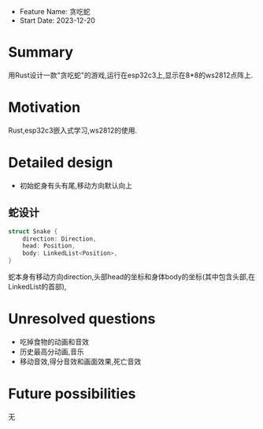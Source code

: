 - Feature Name: 贪吃蛇
- Start Date: 2023-12-20

# Summary

[summary]: #summary

用Rust设计一款"贪吃蛇"的游戏,运行在esp32c3上,显示在8*8的ws2812点阵上.

# Motivation

[motivation]: #motivation

Rust,esp32c3嵌入式学习,ws2812的使用.

# Detailed design

[detailed-design]: #detailed-design

- 初始蛇身有头有尾,移动方向默认向上

## 蛇设计

```Rust
struct Snake {
    direction: Direction,
    head: Position,
    body: LinkedList<Position>,
}
```

蛇本身有移动方向direction,头部head的坐标和身体body的坐标(其中包含头部,在LinkedList的首部),


# Unresolved questions

[unresolved-questions]: #unresolved-questions

- 吃掉食物的动画和音效
- 历史最高分动画,音乐
- 移动音效,得分音效和画面效果,死亡音效


# Future possibilities

[future-possibilities]: #future-possibilities

无
